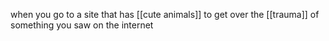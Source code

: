when you go to a site that has [[cute animals]] to get over the [[trauma]] of something you saw on the internet